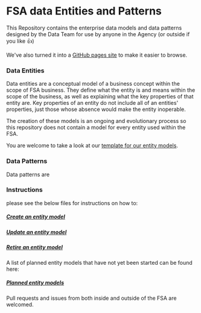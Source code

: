# FSA data Entities and Patterns

This Repository contains the enterprise data models and data patterns designed by the Data Team for use by anyone in the Agency (or outside if you like :+1:)

We've also turned it into a [GitHub pages site](https://foodstandardsagency.github.io/enterprise-data-models/) to make it easier to browse.

### Data Entities

Data entities are a conceptual model of a business concept within the scope of FSA business. They define what the entity is and means within the scope of the business, as well as explaining what the key properties of that entity are. Key properties of an entity do not include all of an entities' properties, just those whose absence would make the entity inoperable.

The creation of these models is an ongoing and evolutionary process so this repository does not contain a model for every entity used within the FSA.

You are welcome to take a look at our [template for our entity models](/EntityModel.md).

### Data Patterns

Data patterns are 

### Instructions
please see the below files for instructions on how to:
##### [Create an entity model](/HowToCreateAnEntityModel.md)
##### [Update an entity model](/UpdatingAnExistingModel.md)
##### [Retire an entity model](/RetireAnExistingModel.md)

A list of planned entity models that have not yet been started can be found here:
##### [Planned entity models](/PlannedEntityModels.md)

Pull requests and issues from both inside and outside of the FSA are welcomed.
